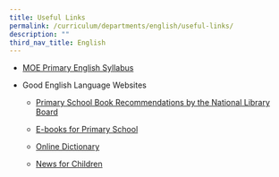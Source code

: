```yaml
---
title: Useful Links
permalink: /curriculum/departments/english/useful-links/
description: ""
third_nav_title: English
---
```



<ul>
<li>
<p><a href="https://www.moe.gov.sg/primary/curriculum/syllabus" target="_blank" rel="noopener">MOE Primary English Syllabus</a></p>
</li>
<li>
<p>Good English Language Websites</p>
<ul>
<li>
<p><a href="https://childrenandteens.nlb.gov.sg/book-recommendations/recommend-primary" target="_blank" rel="noopener">Primary School Book Recommendations by the National Library Board</a></p>
</li>
<li>
<p><a href="https://eresources.nlb.gov.sg/ereads/discovereads/All" target="_blank" rel="noopener">E-books for Primary School</a></p>
</li>
<li>
<p><a href="https://dictionary.cambridge.org/" target="_blank" rel="noopener">Online Dictionary</a></p>
</li>
<li>
<p><a href="https://www.dogonews.com/" target="_blank" rel="noopener">News for Children</a></p>
</li>
</ul>
</li>
</ul>